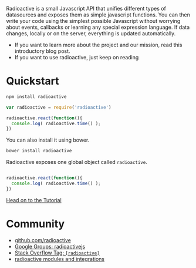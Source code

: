 Radioactive is a small Javascript API that unifies different types of datasources and exposes them as simple javascript functions. You can then write your code using the simplest possible Javascript without worrying about events, callbacks or learning any special expression language. If data changes, locally or on the server, everything is updated automatically.

* If you want to learn more about the project and our mission, read this introductory blog post.
* If you want to use radioactive, just keep on reading

# Quickstart

```bash
npm install radioactive
```

```javascript
var radioactive = require('radioactive')

radioactive.react(function(){
  console.log( radioactive.time() );
})
```

You can also install it using bower.

```bash
bower install radioactive
```

Radioactive exposes one global object called `radioactive`.

```javascript

radioactive.react(function(){
  console.log( radioactive.time() );
})
```

[Head on to the Tutorial](https://github.com/radioactive/radioactive/wiki/Tutorial)


# Community

* [github.com/radioactive](https://github.com/radioactive)
* [Google Groups: radioactivejs](https://groups.google.com/forum/#!forum/radioactivejs)
* [Stack Overflow Tag: `[radioactive]`]()
* [radioactive modules and integrations](https://github.com/radioactive/radioactive/wiki/Modules)



